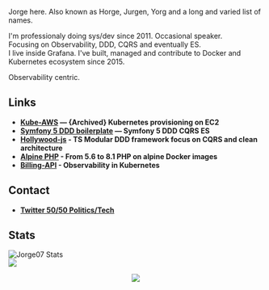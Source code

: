 Jorge here. Also known as Horge, Jurgen, Yorg and a long and varied list of names. 

I'm professionaly doing sys/dev since 2011. Occasional speaker. <br />
Focusing on Observability, DDD, CQRS and eventually ES. <br />
I live inside Grafana. 
I've built, managed and contribute to Docker and Kubernetes ecosystem since 2015. <br />

Observability centric. 

## Links

 - **[Kube-AWS](https://github.com/kubernetes-retired/kube-aws)                            —  {Archived} Kubernetes provisioning on EC2**
 - **[Symfony 5 DDD boilerplate](https://github.com/jorge07/symfony-5-es-cqrs-boilerplate)  — Symfony 5 DDD CQRS ES**
 - **[Hollywood-js](https://github.com/jorge07/hollywood) - TS Modular DDD framework focus on CQRS and clean architecture**
 - **[Alpine PHP](https://github.com/jorge07/alpine-php) - From 5.6 to 8.1 PHP on alpine Docker images**
 - **[Billing-API](https://github.com/jorge07/billing-api) - Observability in Kubernetes**

## Contact

- **[Twitter 50/50 Politics/Tech](https://twitter.com/Jorge__SVQ)**

## Stats
<div style="max-width:50%;">
<img src="https://github-readme-stats.vercel.app/api?username=jorge07&include_all_commits=true&show_icons=true&count_private=true&bg_color=fff&text_color=000" alt="Jorge07 Stats" />
</div>
<div style="max-width:50%;">
<img style="max-width:50%;"src="https://github-readme-streak-stats.herokuapp.com/?user=jorge07">
</div>


<p align="center">
   <img src="https://github-profile-trophy.vercel.app/?username=jorge07&theme=flat&no-frame=true&margin-h=15" />
</p> 
